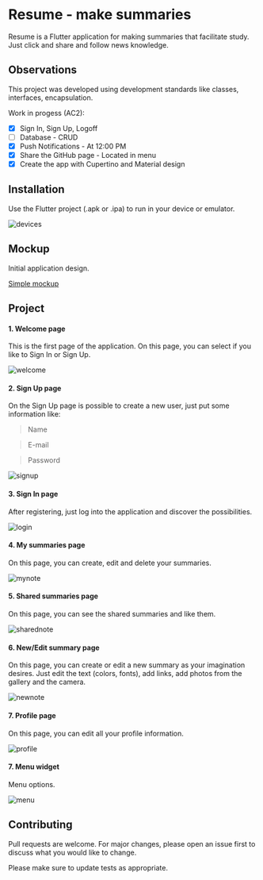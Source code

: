 # Resume - make summaries

Resume is a Flutter application for making summaries that facilitate study. Just click and share and follow news knowledge.

## Observations
This project was developed using development standards like classes, interfaces, encapsulation.

Work in progess (AC2):
  - [x] Sign In, Sign Up, Logoff
  - [ ] Database - CRUD
  - [X] Push Notifications - At 12:00 PM
  - [X] Share the GitHub page - Located in menu 
  - [x] Create the app with Cupertino and Material design

## Installation

Use the Flutter project (.apk or .ipa) to run in your device or emulator.

![devices](https://user-images.githubusercontent.com/26679371/113034645-b852ea00-9168-11eb-9f79-552f363c0849.PNG)

## Mockup

Initial application design.

[Simple mockup](https://app.moqups.com/uIMAF8jZIa/view/page/ae8fe8eb0/)

## Project

#### 1. Welcome page
This is the first page of the application. On this page, you can select if you like to Sign In or Sign Up.

![welcome](https://user-images.githubusercontent.com/26679371/113036077-382d8400-916a-11eb-9749-a5eedd0f44e1.jpeg)

#### 2. Sign Up page
On the Sign Up page is possible to create a new user, just put some information like: 

> Name

> E-mail

> Password

![signup](https://user-images.githubusercontent.com/26679371/113036150-4ed3db00-916a-11eb-92f3-4718b273d98d.jpeg)

#### 3. Sign In page
After registering, just log into the application and discover the possibilities.

![login](https://user-images.githubusercontent.com/26679371/113036299-7cb91f80-916a-11eb-8919-16bf6c504b27.jpeg)

#### 4. My summaries page
On this page, you can create, edit and delete your summaries.

![mynote](https://user-images.githubusercontent.com/26679371/113036321-82af0080-916a-11eb-8adf-d706e33366b8.jpeg)

#### 5. Shared summaries page
On this page, you can see the shared summaries and like them.

![sharednote](https://user-images.githubusercontent.com/26679371/113036328-83e02d80-916a-11eb-9db1-c693b4fc1316.jpeg)

#### 6. New/Edit summary page
On this page, you can create or edit a new summary as your imagination desires. Just edit the text (colors, fonts), add links, add photos from the gallery and the camera.

![newnote](https://user-images.githubusercontent.com/26679371/113036323-83479700-916a-11eb-8d15-1fc51f5570a6.jpeg)

#### 7. Profile page
On this page, you can edit all your profile information.

![profile](https://user-images.githubusercontent.com/26679371/113036628-efc29600-916a-11eb-953f-0d1b05108508.jpeg)

#### 7. Menu widget
Menu options.

![menu](https://user-images.githubusercontent.com/26679371/113036326-83479700-916a-11eb-8300-e6891f928bc5.jpeg)

## Contributing
Pull requests are welcome. For major changes, please open an issue first to discuss what you would like to change.

Please make sure to update tests as appropriate.
